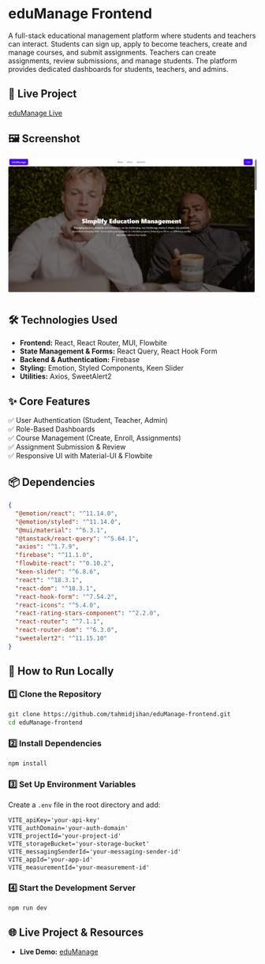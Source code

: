 
# eduManage Frontend  

A full-stack educational management platform where students and teachers can interact. Students can sign up, apply to become teachers, create and manage courses, and submit assignments. Teachers can create assignments, review submissions, and manage students. The platform provides dedicated dashboards for students, teachers, and admins.  

## 🔗 Live Project  
[eduManage Live](https://edumanage-c8e12.web.app)  

## 🖼️ Screenshot  
<div>
  <img src="edumanage.jpg" />

</div>

## 🛠️ Technologies Used  
- **Frontend:** React, React Router, MUI, Flowbite  
- **State Management & Forms:** React Query, React Hook Form  
- **Backend & Authentication:** Firebase  
- **Styling:** Emotion, Styled Components, Keen Slider  
- **Utilities:** Axios, SweetAlert2  

## ✨ Core Features  
✅ User Authentication (Student, Teacher, Admin)  
✅ Role-Based Dashboards  
✅ Course Management (Create, Enroll, Assignments)  
✅ Assignment Submission & Review  
✅ Responsive UI with Material-UI & Flowbite  

## 📦 Dependencies  
```json
{
  "@emotion/react": "^11.14.0",
  "@emotion/styled": "^11.14.0",
  "@mui/material": "^6.3.1",
  "@tanstack/react-query": "^5.64.1",
  "axios": "^1.7.9",
  "firebase": "^11.1.0",
  "flowbite-react": "^0.10.2",
  "keen-slider": "^6.8.6",
  "react": "^18.3.1",
  "react-dom": "^18.3.1",
  "react-hook-form": "^7.54.2",
  "react-icons": "^5.4.0",
  "react-rating-stars-component": "^2.2.0",
  "react-router": "^7.1.1",
  "react-router-dom": "^6.3.0",
  "sweetalert2": "^11.15.10"
}
```  

## 🚀 How to Run Locally  

### 1️⃣ Clone the Repository  
```bash
git clone https://github.com/tahmidjihan/eduManage-frontend.git
cd eduManage-frontend
```  

### 2️⃣ Install Dependencies  
```bash
npm install
```  

### 3️⃣ Set Up Environment Variables  
Create a `.env` file in the root directory and add:  
```env
VITE_apiKey='your-api-key'
VITE_authDomain='your-auth-domain'
VITE_projectId='your-project-id'
VITE_storageBucket='your-storage-bucket'
VITE_messagingSenderId='your-messaging-sender-id'
VITE_appId='your-app-id'
VITE_measurementId='your-measurement-id'
```  

### 4️⃣ Start the Development Server  
```bash
npm run dev
```  

## 🌐 Live Project & Resources  
- **Live Demo:** [eduManage](https://edumanage-c8e12.web.app)  

